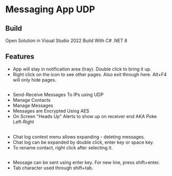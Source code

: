 # Messaging App UDP
## Build
Open Solution in Visual Studio 2022
Build With C# .NET 8

## Features
- App will stay in notification area (tray). Double click to bring it up.
- Right click on the icon to see other pages. Also exit through here. Alt+F4 will only hide pages.
##
- Send-Receive Messages To IPs using UDP
- Manage Contacts
- Manage Messages
- Messages are Encrypted Using AES
- On Screen "Heads Up" Alerts to show up on receiver end AKA Poke Left-Right

##
- Chat log context menu allows expanding - deleting messages.
- Chat log can be expanded by double click, enter key or space key.
- To rename contact, right click after selecting it.
##
- Message can be sent using enter key. For new line, press shift+enter.
- Tab character used through shift+tab.